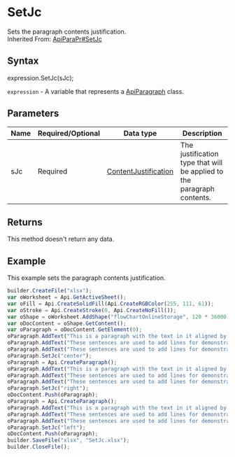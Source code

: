 # SetJc

Sets the paragraph contents justification.
<br>Inherited From: [ApiParaPr#SetJc](../../ApiParaPr/Methods/SetJc.md)

## Syntax

expression.SetJc(sJc);

`expression` - A variable that represents a [ApiParagraph](../ApiParagraph.md) class.

## Parameters

| **Name** | **Required/Optional** | **Data type** | **Description** |
| ------------- | ------------- | ------------- | ------------- |
| sJc | Required | [ContentJustification](../../../Enumerations/ContentJustification.md) | The justification type that will be applied to the paragraph contents. |

## Returns

This method doesn't return any data.

## Example

This example sets the paragraph contents justification.

```javascript
builder.CreateFile("xlsx");
var oWorksheet = Api.GetActiveSheet();
var oFill = Api.CreateSolidFill(Api.CreateRGBColor(255, 111, 61));
var oStroke = Api.CreateStroke(0, Api.CreateNoFill());
var oShape = oWorksheet.AddShape("flowChartOnlineStorage", 120 * 36000, 70 * 36000, oFill, oStroke, 0, 2 * 36000, 0, 3 * 36000);
var oDocContent = oShape.GetContent();
var oParagraph = oDocContent.GetElement(0);
oParagraph.AddText("This is a paragraph with the text in it aligned by the center. ");
oParagraph.AddText("These sentences are used to add lines for demonstrative purposes. ");
oParagraph.AddText("These sentences are used to add lines for demonstrative purposes.");
oParagraph.SetJc("center");
oParagraph = Api.CreateParagraph();
oParagraph.AddText("This is a paragraph with the text in it aligned by the right side. ");
oParagraph.AddText("These sentences are used to add lines for demonstrative purposes. ");
oParagraph.AddText("These sentences are used to add lines for demonstrative purposes.");
oParagraph.SetJc("right");
oDocContent.Push(oParagraph);
oParagraph = Api.CreateParagraph();
oParagraph.AddText("This is a paragraph with the text in it aligned by the left side. ");
oParagraph.AddText("These sentences are used to add lines for demonstrative purposes. ");
oParagraph.AddText("These sentences are used to add lines for demonstrative purposes.");
oParagraph.SetJc("left");
oDocContent.Push(oParagraph);
builder.SaveFile("xlsx", "SetJc.xlsx");
builder.CloseFile();
```